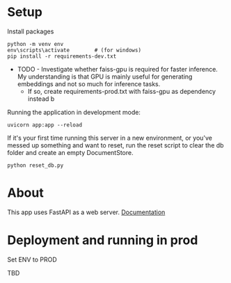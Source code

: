 # Setup
Install packages 

    python -m venv env
    env\scripts\activate        # (for windows)
    pip install -r requirements-dev.txt

- TODO - Investigate whether faiss-gpu is required for faster inference. My understanding is that GPU is mainly useful for generating embeddings and not so much for inference tasks. 
    - If so, create requirements-prod.txt with faiss-gpu as dependency instead 
b

Running the application in development mode: 

    uvicorn app:app --reload 


If it's your first time running this server in a new environment, or you've messed up something and want to reset, run the reset script to clear the db folder and create an empty DocumentStore.
    
    python reset_db.py


# About 
This app uses FastAPI as a web server. [Documentation](https://fastapi.tiangolo.com)

# Deployment and running in prod 
Set ENV to PROD

TBD